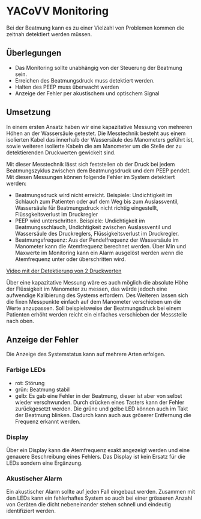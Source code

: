 # YACoVV Monitoring
Bei der Beatmung kann es zu einer Vielzahl von Problemen kommen die zeitnah detektiert werden müssen.

## Überlegungen
- Das Monitoring sollte unabhängig von der Steuerung der Beatmung sein.
- Erreichen des Beatmungsdruck muss detektiert werden.
- Halten des PEEP muss überwacht werden
- Anzeige der Fehler per akustischem und optischem Signal

## Umsetzung
In einem ersten Ansatz haben wir eine kapazitative Messung von mehreren Höhen an der Wassersäule getestet.
Die Messtechnik besteht aus einem isolierten Kabel das innerhalb der Wassersäule des Manometers geführt ist, sowie weiteren isolierte Kabeln die am Manometer um die Stelle der zu detektierenden Druckwerten gewickelt sind.

Mit dieser Messtechnik lässt sich feststellen ob der Druck bei jedem Beatmungszyklus zwischen dem Beatmungsdruck und dem PEEP pendelt. Mit diesen Messungen können folgende Fehler im System detektiert werden:
- Beatmungsdruck wird nicht erreicht. Beispiele: Undichtigkeit im Schlauch zum Patienten oder auf dem Weg bis zum Auslassventil, Wassersäule für Beatmungsdruck nicht richtig eingestellt, Flüssgkeitsverlust im Druckregler
- PEEP wird unterschritten. Beispiele: Undichtigkeit im Beatmungsschlauch, Undichtigkeit zwischen Auslassventil und Wassersäule des Druckreglers, Flüssigkeitsverlust im Druckregler.
- Beatmungsfrequenz: Aus der Pendelfrequenz der Wassersäule im Manometer kann die Atemfrequenz berechnet werden. Über Min und Maxwerte im Monitoring kann ein Alarm ausgelöst werden wenn die Atemfrequenz unter oder überschritten wird.

[Video mit der Detektierung von 2 Druckwerten](https://youtu.be/_2SUDyStXJM)

Über eine kapazitative Messung wäre es auch möglich die absolute Höhe der Flüssigkeit im Manometer zu messen, das würde jedoch eine aufwendige Kalibierung des Systems erfordern. Des Weiteren lassen sich die fixen Messpunkte einfach auf dem Manometer verschieben um die Werte anzupassen. Soll beispielsweise der Beatmungsdruck bei einem Patienten erhöht werden reicht ein einfaches verschieben der Messstelle nach oben. 

## Anzeige der Fehler
Die Anzeige des Systemstatus kann auf mehrere Arten erfolgen.
### Farbige LEDs
- rot: Störung
- grün: Beatmung stabil
- gelb: Es gab eine Fehler in der Beatmung, dieser ist aber von selbst wieder verschwunden. Durch drücken eines Tasters kann der Fehler zurückgesetzt werden.
Die grüne und gelbe LED können auch im Takt der Beatmung blinken. Dadurch kann auch aus gröserer Entfernung die Frequenz erkannt werden.
### Display
Über ein Display kann die Atemfrequenz exakt angezeigt werden und eine genauere Beschreibung eines Fehlers. Das Display ist kein Ersatz für die LEDs sondern eine Ergänzung.
### Akustischer Alarm
Ein akustischer Alarm sollte auf jeden Fall eingebaut werden. Zusammen mit den LEDs kann ein fehlerhaftes System so auch bei einer grösseren Anzahl von Geräten die dicht nebeneinander stehen schnell und eindeutig identifiziert werden.
